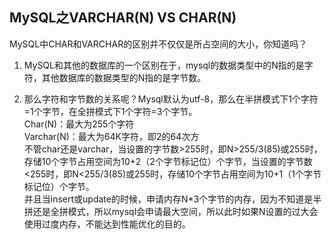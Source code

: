 ## MySQL之VARCHAR(N) VS CHAR(N)

MySQL中CHAR和VARCHAR的区别并不仅仅是所占空间的大小，你知道吗？  


1. MySQL和其他的数据库的一个区别在于，mysql的数据类型中的N指的是字符，其他数据库的数据类型的N指的是字节数。  

2. 那么字符和字节数的关系呢？Mysql默认为utf-8，那么在半拼模式下1个字符=1个字节，在全拼模式下1个字符=3个字节。  
   Char(N)：最大为255个字符  
   Varchar(N)：最大为64K字符，即2的64次方  
   不管char还是varchar，当设置的字节数>255时，即N>255/3(85)或255时，存储10个字节占用空间为10+2（2个字节标记位）个字节，当设置的字节数<255时，即N<255/3(85)或255时，存储10个字节占用空间为10+1（1个字节标记位）个字节。  
   并且当insert或update的时候，申请内存N*3个字节的内存，因为不知道是半拼还是全拼模式，所以mysql会申请最大空间，所以此时如果N设置的过大会使用过度内存，不能达到性能优化的目的。  
